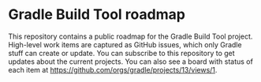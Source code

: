 # Gradle Build Tool roadmap

This repository contains a public roadmap for the Gradle Build Tool project. High-level work items are captured as GitHub issues, which only Gradle stuff can create or update. You can subscribe to this repository to get updates about the current projects. You can also see a board with status of each item at https://github.com/orgs/gradle/projects/13/views/1. 
